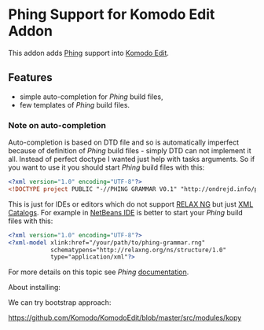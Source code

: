 # Phing Support for Komodo Edit Addon

This addon adds [Phing](https://www.phing.info/) support into [Komodo Edit](http://komodoide.com/komodo-edit/).

## Features

- simple auto-completion for _Phing_ build files,
- few templates of _Phing_ build files.

### Note on auto-completion

Auto-completion is based on DTD file and so is automatically imperfect because of definition of _Phing_ build files - simply DTD can not implement it all. Instead of perfect doctype I wanted just help with tasks arguments.
So if you want to use it you should start _Phing_ build files with this:

```xml
<?xml version="1.0" encoding="UTF-8"?>
<!DOCTYPE project PUBLIC "-//PHING GRAMMAR V0.1" "http://ondrejd.info/phing-grammar">
```

This is just for IDEs or editors which do not support [RELAX NG](http://www.relaxng.org/) but just [XML Catalogs](https://www.oasis-open.org/committees/download.php/14810/xml-catalogs.pdf). For example in [NetBeans IDE](https://netbeans.org/) is better to start your _Phing_ build files with this:

```xml
<?xml version="1.0" encoding="UTF-8"?>
<?xml-model xlink:href="/your/path/to/phing-grammar.rng" 
            schematypens="http://relaxng.org/ns/structure/1.0" 
            type="application/xml"?>
```

For more details on this topic see _Phing_ [documentation](https://www.phing.info/docs/stable/hlhtml/index.html#d5e1043).





About installing:

We can try bootstrap approach:

https://github.com/Komodo/KomodoEdit/blob/master/src/modules/kopy
